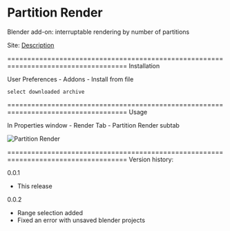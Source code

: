 Partition Render
====================================================================================
Blender add-on: interruptable rendering by number of partitions

Site: <a href="http://b3d.interplanety.ru/add-on-partition-render/">Description</a>

====================================================================================
Installation

User Preferences - Addons - Install from file
    
    select downloaded archive

====================================================================================
Usage

In Properties window - Render Tab - Partition Render subtab

<img src="http://b3d.interplanety.ru/wp-content/upload_content/2016/12/00-400x251.jpg" title="Partition Render">

====================================================================================
Version history:

0.0.1
- This release

0.0.2
- Range selection added
- Fixed an error with unsaved blender projects
